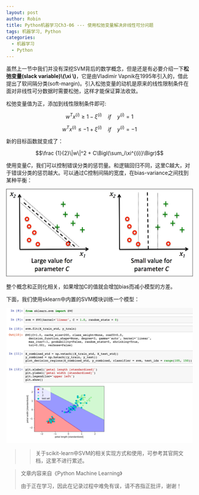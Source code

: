 ```yaml
---
layout: post
author: Robin
title: Python机器学习Ch3-06 --- 使用松弛变量解决非线性可分问题
tags: 机器学习, Python
categories:
  - 机器学习 
  - Python
---
```


虽然上一节中我们并没有深挖SVM背后的数学概念，但是还是有必要介绍一下**松弛变量(slack variable)\\(\xi
\\)**，它是由Vladimir Vapnik在1995年引入的，借此提出了软间隔分类(soft-margin)。引入松弛变量的动机是原来的线性限制条件在面对非线性可分数据时需要松弛，这样才能保证算法收敛。

松弛变量值为正，添加到线性限制条件即可:

$$w^Tx^{(i)} \ge 1 - \xi^{(i)} \quad if \quad y^{(i)} = 1$$

$$w^Tx^{(i)} \le -1 + \xi^{(i)} \quad if \quad y^{(i)} = -1$$

新的目标函数就变成了：

$$\frac {1}{2}\|w\|^2 + C\Bigl(\sum_i\xi^{(i)}\Bigr)$$

使用变量*C*，我们可以控制错误分类的惩罚量。和逻辑回归不同，这里C越大，对于错误分类的惩罚越大。可以通过C控制间隔的宽度，在bias-variance之间找到某种平衡：

![](/assets/slack-variable.jpg)

整个概念和正则化相关，如果增加C的值就会增加bias而减小模型的方差。

下面，我们使用sklearn中内置的SVM模块训练一个模型：

![](/assets/svm_slack_var.png)

>> 关于scikit-learn中SVM的相关实现方式和使用，可参考其官网文档，这里不进行累述。

> 文章内容来自《Python Machine Learning》
> 
> 由于正在学习，因此在记录过程中难免有误，请不吝指正批评，谢谢！